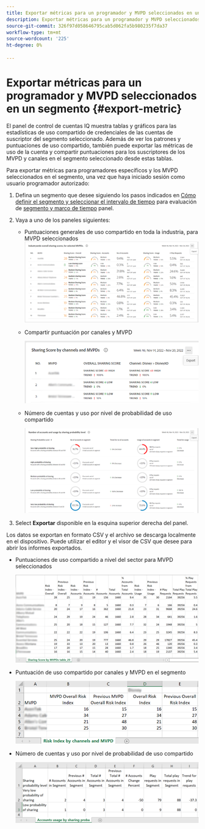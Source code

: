 ```yaml
---
title: Exportar métricas para un programador y MVPD seleccionados en un segmento
description: Exportar métricas para un programador y MVPD seleccionados en un segmento
source-git-commit: 326f97d058646795cab5d062fa5b980235f7da37
workflow-type: tm+mt
source-wordcount: '225'
ht-degree: 0%

---
```


# Exportar métricas para un programador y MVPD seleccionados en un segmento {#export-metric}

El panel de control de cuentas IQ muestra tablas y gráficos para las estadísticas de uso compartido de credenciales de las cuentas de suscriptor del segmento seleccionado. Además de ver los patrones y puntuaciones de uso compartido, también puede exportar las métricas de uso de la cuenta y compartir puntuaciones para los suscriptores de los MVPD y canales en el segmento seleccionado desde estas tablas.

Para exportar métricas para programadores específicos y los MVPD seleccionados en el segmento, una vez que haya iniciado sesión como usuario programador autorizado:

1. Defina un segmento que desee siguiendo los pasos indicados en [Cómo definir el segmento y seleccionar el intervalo de tiempo](/help/AccountIQ/howto-select-segment-timeframe.md) para evaluación de [segmento y marco de tiempo](/help/AccountIQ/segments-timeframe.md) panel.

1. Vaya a uno de los paneles siguientes:

   * Puntuaciones generales de uso compartido en toda la industria, para MVPD seleccionados
      ![](assets/ind-sharpanel-export-option.png)

   * Compartir puntuación por canales y MVPD

      ![](assets/sharscorepanel-export-option.png)

   * Número de cuentas y uso por nivel de probabilidad de uso compartido

      ![](assets/usage-panel-export-option.png)

1. Select **Exportar** disponible en la esquina superior derecha del panel.

Los datos se exportan en formato CSV y el archivo se descarga localmente en el dispositivo. Puede utilizar el editor y el visor de CSV que desee para abrir los informes exportados.

* Puntuaciones de uso compartido a nivel del sector para MVPD seleccionados

   ![](assets/export-ind-sharing-score.png)

* Puntuación de uso compartido por canales y MVPD en el segmento

   ![](assets/export-risk-index-by-mvpdchannels.png)

* Número de cuentas y uso por nivel de probabilidad de uso compartido

   ![](assets/export-acc-usage.png)
